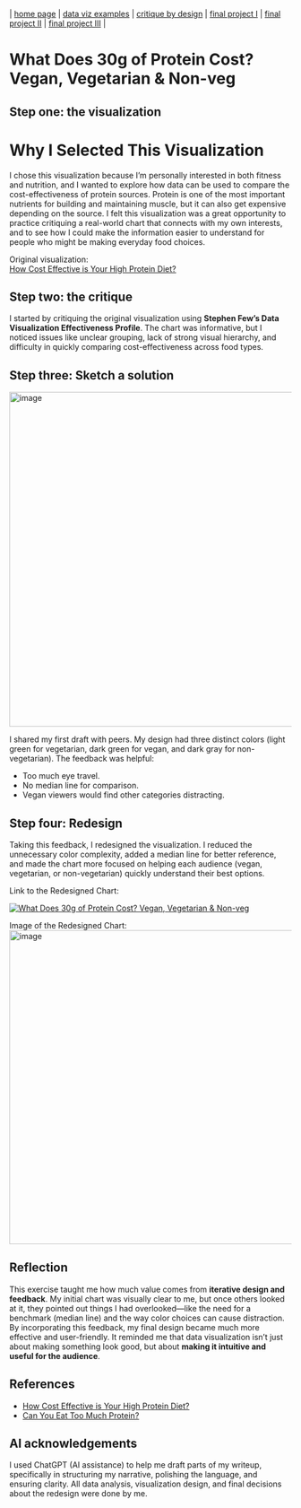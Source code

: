 | [home page](https://kss6111.github.io/Krutarth-Shah-Portfolio/) | [data viz examples](dataviz-examples) | [critique by design](critique-by-design) | [final project I](final-project-part-one) | [final project II](final-project-part-two) | [final project III](final-project-part-three) |

# What Does 30g of Protein Cost? Vegan, Vegetarian & Non-veg

## Step one: the visualization

# Why I Selected This Visualization
I chose this visualization because I’m personally interested in both fitness and nutrition, and I wanted to explore how data can be used to compare the cost-effectiveness of protein sources. Protein is one of the most important nutrients for building and maintaining muscle, but it can also get expensive depending on the source. I felt this visualization was a great opportunity to practice critiquing a real-world chart that connects with my own interests, and to see how I could make the information easier to understand for people who might be making everyday food choices.  

Original visualization:  
[How Cost Effective is Your High Protein Diet?](https://www.thebodybuildingdietitians.com/blog/how-cost-effective-is-your-high-protein-diet)  

## Step two: the critique
I started by critiquing the original visualization using **Stephen Few’s Data Visualization Effectiveness Profile**. The chart was informative, but I noticed issues like unclear grouping, lack of strong visual hierarchy, and difficulty in quickly comparing cost-effectiveness across food types.  

## Step three: Sketch a solution

<img width="1157" height="597" alt="image" src="https://github.com/user-attachments/assets/b0480157-1525-4503-882f-71f392bb6011" />

I shared my first draft with peers. My design had three distinct colors (light green for vegetarian, dark green for vegan, and dark gray for non-vegetarian). The feedback was helpful:  
- Too much eye travel.  
- No median line for comparison.  
- Vegan viewers would find other categories distracting.  

## Step four: Redesign
Taking this feedback, I redesigned the visualization. I reduced the unnecessary color complexity, added a median line for better reference, and made the chart more focused on helping each audience (vegan, vegetarian, or non-vegetarian) quickly understand their best options.

Link to the Redesigned Chart:
<div class='tableauPlaceholder' id='viz1758253988350' style='position: relative'><noscript><a href='#'><img alt='What Does 30g of Protein Cost? Vegan, Vegetarian &amp; Non-veg ' src='https:&#47;&#47;public.tableau.com&#47;static&#47;images&#47;Pr&#47;ProteinSource1&#47;Cost-EfficientProteinSourcesVeganVegetarian2&#47;1_rss.png' style='border: none' /></a></noscript><object class='tableauViz'  style='display:none;'><param name='host_url' value='https%3A%2F%2Fpublic.tableau.com%2F' /> <param name='embed_code_version' value='3' /> <param name='site_root' value='' /><param name='name' value='ProteinSource1&#47;Cost-EfficientProteinSourcesVeganVegetarian2' /><param name='tabs' value='no' /><param name='toolbar' value='yes' /><param name='static_image' value='https:&#47;&#47;public.tableau.com&#47;static&#47;images&#47;Pr&#47;ProteinSource1&#47;Cost-EfficientProteinSourcesVeganVegetarian2&#47;1.png' /> <param name='animate_transition' value='yes' /><param name='display_static_image' value='yes' />
  <param name='display_spinner' value='yes' /><param name='display_overlay' value='yes' /><param name='display_count' value='yes' /><param name='language' value='en-US' /><param name='filter' value='publish=yes' /></object></div>
  <script type='text/javascript'>
    var divElement = document.getElementById('viz1758253988350');
    var vizElement = divElement.getElementsByTagName('object')[0];
    vizElement.style.width='100%';vizElement.style.height=(divElement.offsetWidth*0.75)+'px';
    var scriptElement = document.createElement('script');
    scriptElement.src = 'https://public.tableau.com/javascripts/api/viz_v1.js';
    vizElement.parentNode.insertBefore(scriptElement, vizElement);
  </script>

Image of the Redesigned Chart:
<img width="1025" height="560" alt="image" src="https://github.com/user-attachments/assets/655550e3-aa15-49db-a8b9-c55689387a7f" />

## Reflection
This exercise taught me how much value comes from **iterative design and feedback**. My initial chart was visually clear to me, but once others looked at it, they pointed out things I had overlooked—like the need for a benchmark (median line) and the way color choices can cause distraction. By incorporating this feedback, my final design became much more effective and user-friendly. It reminded me that data visualization isn’t just about making something look good, but about **making it intuitive and useful for the audience**.  

## References
- [How Cost Effective is Your High Protein Diet?](https://www.thebodybuildingdietitians.com/blog/how-cost-effective-is-your-high-protein-diet)  
- [Can You Eat Too Much Protein?](https://lifehacker.com/health/can-you-eat-too-much-protein)  


## AI acknowledgements
I used ChatGPT (AI assistance) to help me draft parts of my writeup, specifically in structuring my narrative, polishing the language, and ensuring clarity. All data analysis, visualization design, and final decisions about the redesign were done by me.  

